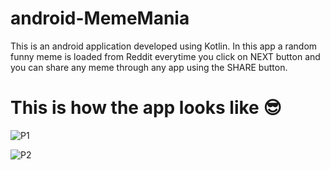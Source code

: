 # android-MemeMania

This is an android application developed using Kotlin.
In this app a random funny meme is loaded from Reddit everytime you click on NEXT button and you can share any meme through any app using the SHARE button.

# This is how the app looks like &#128526;

![P1](https://user-images.githubusercontent.com/77770628/121420052-47128d00-c98a-11eb-9ad0-8d32481a39bb.png)


![P2](https://user-images.githubusercontent.com/77770628/121420128-598cc680-c98a-11eb-8a84-c8f0109e8739.png)
